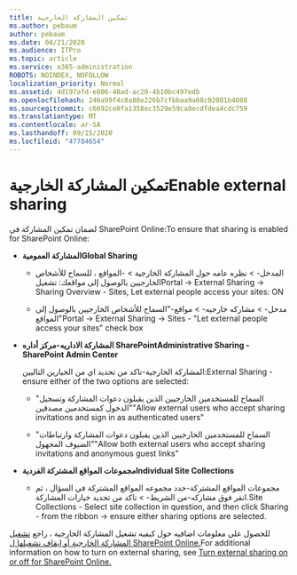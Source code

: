 ```yaml
---
title: تمكين المشاركة الخارجية
ms.author: pebaum
author: pebaum
ms.date: 04/21/2020
ms.audience: ITPro
ms.topic: article
ms.service: o365-administration
ROBOTS: NOINDEX, NOFOLLOW
localization_priority: Normal
ms.assetid: 4d197afd-e806-40ad-ac20-4b10bc497edb
ms.openlocfilehash: 246a99f4c8a88e226b7cfbbaa9a68c02081b4088
ms.sourcegitcommit: c6692ce0fa1358ec3529e59ca0ecdfdea4cdc759
ms.translationtype: MT
ms.contentlocale: ar-SA
ms.lasthandoff: 09/15/2020
ms.locfileid: "47784654"
---
```

# <a name="enable-external-sharing"></a><span data-ttu-id="82347-102">تمكين المشاركة الخارجية</span><span class="sxs-lookup"><span data-stu-id="82347-102">Enable external sharing</span></span>

 <span data-ttu-id="82347-103">لضمان تمكين المشاركة في SharePoint Online:</span><span class="sxs-lookup"><span data-stu-id="82347-103">To ensure that sharing is enabled for SharePoint Online:</span></span>
  
- <span data-ttu-id="82347-104">**المشاركة العمومية**</span><span class="sxs-lookup"><span data-stu-id="82347-104">**Global Sharing**</span></span>
    
  - <span data-ttu-id="82347-105">المدخل- \> نظره عامه حول المشاركة الخارجية \> -المواقع ، للسماح للأشخاص الخارجيين بالوصول إلى مواقعك: تشغيل</span><span class="sxs-lookup"><span data-stu-id="82347-105">Portal -\> External Sharing -\> Sharing Overview - Sites, Let external people access your sites: ON</span></span>
    
  - <span data-ttu-id="82347-106">مدخل- \> مشاركه خارجيه- \> مواقع-"السماح للأشخاص الخارجيين بالوصول إلى المواقع"</span><span class="sxs-lookup"><span data-stu-id="82347-106">Portal -\> External Sharing -\> Sites - "Let external people access your sites" check box</span></span>
    
- <span data-ttu-id="82347-107">**المشاركة الاداريه-مركز أداره SharePoint**</span><span class="sxs-lookup"><span data-stu-id="82347-107">**Administrative Sharing - SharePoint Admin Center**</span></span>
    
    <span data-ttu-id="82347-108">المشاركة الخارجية-تاكد من تحديد اي من الخيارين التاليين:</span><span class="sxs-lookup"><span data-stu-id="82347-108">External Sharing - ensure either of the two options are selected:</span></span>
    
  - <span data-ttu-id="82347-109">"السماح للمستخدمين الخارجيين الذين يقبلون دعوات المشاركة وتسجيل الدخول كمستخدمين مصدقين"</span><span class="sxs-lookup"><span data-stu-id="82347-109">"Allow external users who accept sharing invitations and sign in as authenticated users"</span></span>
    
  - <span data-ttu-id="82347-110">"السماح للمستخدمين الخارجيين الذين يقبلون دعوات المشاركة وارتباطات الضيوف المجهول"</span><span class="sxs-lookup"><span data-stu-id="82347-110">"Allow both external users who accept sharing invitations and anonymous guest links"</span></span>
    
- <span data-ttu-id="82347-111">**مجموعات المواقع المشتركة الفردية**</span><span class="sxs-lookup"><span data-stu-id="82347-111">**Individual Site Collections**</span></span>
    
  - <span data-ttu-id="82347-112">مجموعات المواقع المشتركة-حدد مجموعه المواقع المشتركة في السؤال ، ثم انقر فوق مشاركه-من الشريط- \> تاكد من تحديد خيارات المشاركة.</span><span class="sxs-lookup"><span data-stu-id="82347-112">Site Collections - Select site collection in question, and then click Sharing - from the ribbon -\> ensure either sharing options are selected.</span></span>
    
<span data-ttu-id="82347-113">للحصول علي معلومات اضافيه حول كيفيه تشغيل المشاركة الخارجية ، راجع [تشغيل المشاركة الخارجية أو إيقاف تشغيلها ل SharePoint Online.](https://go.microsoft.com/fwlink/?linkid=2047681&amp;clcid=0x409)</span><span class="sxs-lookup"><span data-stu-id="82347-113">For additional information on how to turn on external sharing, see [Turn external sharing on or off for SharePoint Online.](https://go.microsoft.com/fwlink/?linkid=2047681&amp;clcid=0x409)</span></span>
  

